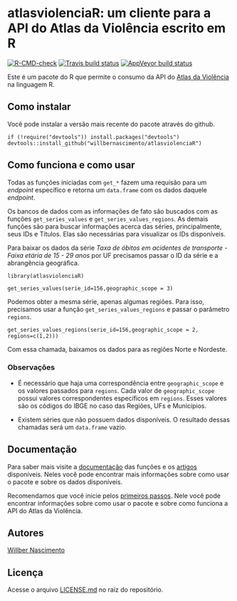 # atlasviolenciaR: um cliente para a API do Atlas da Violência escrito em R

<!-- badges: start -->
[![R-CMD-check](https://github.com/willbernascimento/atlasviolenciaR/actions/workflows/R-CMD-check.yaml/badge.svg)](https://github.com/willbernascimento/atlasviolenciaR/actions/workflows/R-CMD-check.yaml)
[![Travis build status](https://travis-ci.com/willbernascimento/atlasviolenciaR.svg?branch=main)](https://travis-ci.com/willbernascimento/atlasviolenciaR)
[![AppVeyor build status](https://ci.appveyor.com/api/projects/status/github/willbernascimento/atlasviolenciaR?branch=main&svg=true)](https://ci.appveyor.com/project/willbernascimento/atlasviolenciaR)
<!-- badges: end -->


Este é um pacote do R que permite o consumo da API do [Atlas da Violência](https://www.ipea.gov.br/atlasviolencia/) na linguagem R.



## Como instalar

Você pode instalar a versão mais recente do pacote através do github.

```
if (!require("devtools")) install.packages("devtools")
devtools::install_github("willbernascimento/atlasviolenciaR")
```

## Como funciona e como usar

Todas as funções iniciadas com `get_*` fazem uma requisão para um *endpoint* específico e retorna um `data.frame` com os dados daquele *endpoint*. 

Os bancos de dados com as informações de fato são buscados com as funções `get_series_values` e `get_series_values_regions`. As demais funções são para buscar informações acerca das séries, principalmente, seus IDs e Títulos. Elas são necessárias para visualizar os IDs disponíveis.

Para baixar os dados da série *Taxa de óbitos em acidentes de transporte - Faixa etária de 15 - 29 anos* por UF precisamos passar o ID da série e a abrangência geográfica.


```
library(atlasviolenciaR)

get_series_values(serie_id=156,geographic_scope = 3)

```

Podemos obter a mesma série, apenas algumas regiões. Para isso, precisamos usar a função `get_series_values_regions` e passar o parâmetro `regions`.

```
get_series_values_regions(serie_id=156,geographic_scope = 2, regions=c(1,2)))

```

Com essa chamada, baixamos os dados para as regiões Norte e Nordeste. 


### Observações

 - É necessário que haja uma correspondência entre `geographic_scope` e os valores passados para `regions`. Cada valor de `geographic_scope` possui valores correspondentes específicos em `regions`. Esses valores são os códigos do IBGE no caso das Regiões, UFs e Municípios.

 - Existem séries que não possuem dados disponíveis. O resultado dessas chamadas será um `data.frame` vazio.
 

## Documentação

Para saber mais visite a [documentação](man/) das funções e os [artigos](vignettes/) disponíveis. Neles você pode encontrar mais informações sobre como usar o pacote e sobre os dados disponíveis.

Recomendamos que você inicie pelos [primeiros passos](inst/primeiros-passos.pdf). Nele você pode encontrar informações sobre como usar o pacote e sobre como funciona a API do Atlas da Violência. 


## Autores

[Willber Nascimento](wwww.willbernascimento.com)


## Licença

Acesse o arquivo [LICENSE.md](LICENSE.md) no raiz do repositório.

